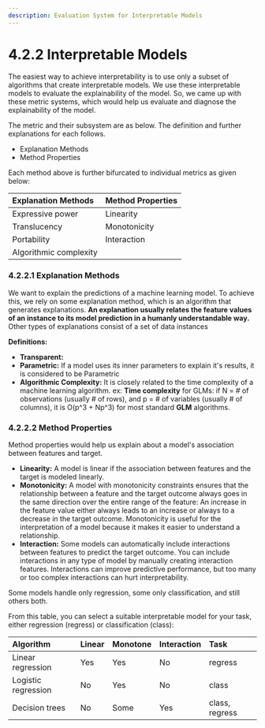 ```yaml
---
description: Evaluation System for Interpretable Models
---
```


# 4.2.2 Interpretable Models

The easiest way to achieve interpretability is to use only a subset of algorithms that create interpretable models. We use these interpretable models to evaluate the explainability of the model. So, we came up with these metric systems, which would help us evaluate and diagnose the explainability of the model.

The metric and their subsystem are as below. The definition and further explanations for each follows.

* Explanation Methods
* Method Properties

Each method above is further bifurcated to individual metrics as given below:

| Explanation Methods | Method Properties |
| :--- | :--- |
| Expressive power | Linearity |
| Translucency | Monotonicity |
| Portability | Interaction |
| Algorithmic complexity |  |

### 4.2.2.1 Explanation Methods

We want to explain the predictions of a machine learning model. To achieve this, we rely on some explanation method, which is an algorithm that generates explanations. **An explanation usually relates the feature values of an instance to its model prediction in a humanly understandable way.** Other types of explanations consist of a set of data instances 

**Definitions:**

* **Transparent:** 
* **Parametric:** If a model uses its inner parameters to explain it's results, it is considered to be Parametric
* **Algorithmic Complexity:** It is closely related to the time complexity of a machine learning algorithm. ex:  **Time complexity** for GLMs: if N = \# of observations \(usually \# of rows\), and p = \# of variables \(usually \# of columns\), it is O\(p^3 + Np^3\) for most standard **GLM** algorithms.

### 4.2.2.2 Method Properties

Method properties would help us explain about a model's association between features and target. 

* **Linearity:** A model is linear if the association between features and the target is modeled linearly. 
* **Monotonicity:** A model with monotonicity constraints ensures that the relationship between a feature and the target outcome always goes in the same direction over the entire range of the feature: An increase in the feature value either always leads to an increase or always to a decrease in the target outcome. Monotonicity is useful for the interpretation of a model because it makes it easier to understand a relationship. 
* **Interaction:** Some models can automatically include interactions between features to predict the target outcome. You can include interactions in any type of model by manually creating interaction features. Interactions can improve predictive performance, but too many or too complex interactions can hurt interpretability. 

Some models handle only regression, some only classification, and still others both.

From this table, you can select a suitable interpretable model for your task, either regression \(regress\) or classification \(class\):

| Algorithm | Linear | Monotone | Interaction | Task |
| :--- | :--- | :--- | :--- | :--- |
| Linear regression | Yes | Yes | No | regress |
| Logistic regression | No | Yes | No | class |
| Decision trees | No | Some | Yes | class, regress |



